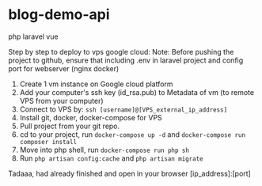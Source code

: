 # blog-demo-api
php laravel vue


Step by step to deploy to vps google cloud:
Note: Before pushing the  project to github, ensure that including .env in laravel project and config port for webserver (nginx docker)

1. Create 1 vm instance on Google cloud platform
2. Add your computer's ssh key (id_rsa.pub) to Metadata of vm (to remote VPS from your computer)
3. Connect to VPS by: `ssh [username]@[VPS_external_ip_address]`
4. Install git, docker, docker-compose for VPS
5. Pull project from your git repo.
6. cd to your project, run `docker-compose up -d` and `docker-compose run composer install`
7. Move into php shell, run `docker-compose run php sh`
8. Run `php artisan config:cache` and `php artisan migrate`

Tadaaa, had already finished and open in your browser [ip_address]:[port]

